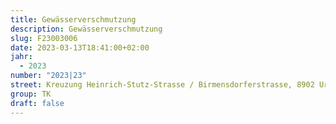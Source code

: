 ```yaml
---
title: Gewässerverschmutzung
description: Gewässerverschmutzung
slug: F23003006
date: 2023-03-13T18:41:00+02:00
jahr:
  - 2023
number: "2023|23"
street: Kreuzung Heinrich-Stutz-Strasse / Birmensdorferstrasse, 8902 Urdorf
group: TK
draft: false
---
```

